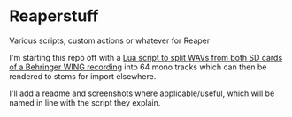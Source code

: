 # Reaperstuff

Various scripts, custom actions or whatever for Reaper

I'm starting this repo off with a [Lua script to split WAVs from both SD cards of a Behringer WING recording](https://github.com/djadomi/Reaperstuff/blob/master/W-LIVE-64-track-separation/W-LIVE%2064%20track%20separation.lua%20Readme.md) into 64 mono tracks which can then be rendered to stems for import elsewhere.

I'll add a readme and screenshots where applicable/useful, which will be named in line with the script they explain.
